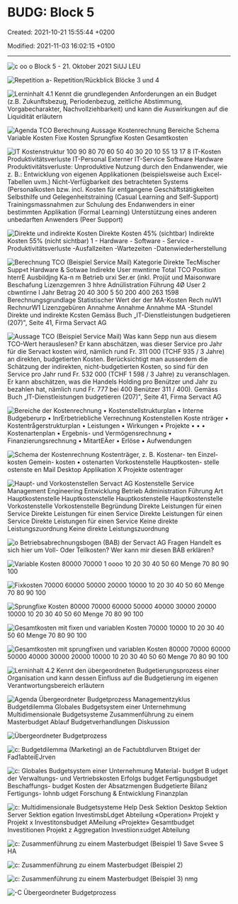 # BUDG: Block 5

Created: 2021-10-21 15:55:44 +0200

Modified: 2021-11-03 16:02:15 +0100

---

![c oo o Block 5 - 21. Oktober 2021 SiUJ LEU ](../media/S1_04_BUDG_Budgetierung-BUDG--Block-5-image1.png)



![Repetition a- Repetition/Rückblick Blöcke 3 und 4 ](../media/S1_04_BUDG_Budgetierung-BUDG--Block-5-image2.png)



![Lerninhalt 4.1 Kennt die grundlegenden Anforderungen an ein Budget (z.B. Zukunftsbezug, Periodenbezug, zeitliche Abstimmung, Vorgabecharakter, Nachvollziehbarkeit) und kann die Auswirkungen auf die Liquidität erläutern ](../media/S1_04_BUDG_Budgetierung-BUDG--Block-5-image3.png)



![Agenda TCO Berechnung Aussage Kostenrechnung Bereiche Schema Variable Kosten Fixe Kosten Sprungfixe Kosten Gesamtkosten ](../media/S1_04_BUDG_Budgetierung-BUDG--Block-5-image4.png)



![IT Kostenstruktur 100 90 80 70 60 50 40 30 20 10 55 13 17 8 IT-Kosten Produktivitätsverluste IT-Personal Externer IT-Service Software Hardware Produktivitätsverluste: Unproduktive Nutzung durch den Endanwender, wie z. B.: Entwicklung von eigenen Applikationen (beispielsweise auch Excel-Tabellen uvm.) Nicht-Verfügbarkeit des betrachteten Systems (Personalkosten bzw. incl. Kosten für entgangene Geschäftstätigkeiten Selbsthilfe und Gelegenheitstraining (Casual Learning and Self-Support) Trainingsmassnahmen zur Schulung des Endanwenders in einer bestimmten Applikation (Formal Learning) Unterstützung eines anderen unbedarften Anwenders (Peer Support) ](../media/S1_04_BUDG_Budgetierung-BUDG--Block-5-image5.png)



![Direkte und indirekte Kosten Direkte Kosten 45% (sichtbar) Indirekte Kosten 55% (nicht sichtbar) 1 - Hardware - Software - Service -Produktivitätsverluste -Ausfallzeiten -Wartezeiten -Datenwiederherstellung ](../media/S1_04_BUDG_Budgetierung-BUDG--Block-5-image6.png)



![Berechnung TCO (Beispiel Service Mail) Kategorie Direkte TecMischer Supp«t Hardware & Sotwae Indirekte User mwntirne Total TCO Position hterrE Ausbildjng Ka-n m Betrieb urxi Ser.er (inkl. Projüt und Maisonware Beschafung Lizenzgemren 3 hhre Adnülistration Führung 4Ø User 2 cbwntirne I Jahr Betrag 20 40 300 5 50 200 400 263 1598 Berechnungsgrundlage Statistischer Wert der der MA-Kosten Rech nuW1 RechnurW1 Lizenzgebüren Annahme Annahme Annahme MA -Stundel Direkte und indirekte Kcsten Gemäss Buch „IT-Dienstleistungen budgetieren (207)", Seite 41, Firma Servact AG ](../media/S1_04_BUDG_Budgetierung-BUDG--Block-5-image7.png)



![Aussage TCO (Beispiel Service Mail) Was kann Sepp nun aus diesem TCO-Wert herauslesen? Er kann abschätzen, was dieser Service pro Jahr für die Servact kosten wird, nämlich rund Fr. 311 000 (TCHF 935 / 3 Jahre) an direkten, budgetierten Kosten. Berücksichtigt man ausserdem die Schätzung der indirekten, nicht-budgetierten Kosten, so sind für den Service pro Jahr rund Fr. 532 000 (TCHF 1 598 / 3 Jahre) zu veranschlagen. Er kann abschätzen, was die Handels Holding pro Benützer und Jahr zu bezahlen hat, nämlich rund Fr. 777 bei 400 Benützer 311 / 400). Gemäss Buch „IT-Dienstleistungen budgetieren (207)", Seite 41, Firma Servact AG ](../media/S1_04_BUDG_Budgetierung-BUDG--Block-5-image8.png)



![Bereiche der Kostenrechnung • Kostenstellstrukturplan • Interne Budgeberurp • InrErbetriebliche Verrechnung Kostenstellen Koste nträger • Kostentrågerstrukturplan • Leistungen • Wirkungen • Projekte • • • Kostenartenplan • Ergebnis- und Vermögensrechnung • Finanzierungsrechnung • MitartEÄer • Erlöse • Aufwendungen ](../media/S1_04_BUDG_Budgetierung-BUDG--Block-5-image9.png)



![Schema der Kostenrechnung Kostenträger, z. B. Kostenar- ten Einzel- kosten Gemein- kosten • ostenarten Vorkostenstelle Hauptkosten- stelle ostenste en Mail Desktop Applikation X Projekte ostentrager ](../media/S1_04_BUDG_Budgetierung-BUDG--Block-5-image10.png)



![Haupt- und Vorkostenstellen Servact AG Kostenstelle Service Management Engineering Entwicklung Betrieb Administration Führung Art Hauptkostenstelle Hauptkostenstelle Hauptkostenstelle Hauptkostenstelle Vorkostenstelle Vorkostenstelle Begründung Direkte Leistungen für einen Service Direkte Leistungen für einen Service Direkte Leistungen für einen Service Direkte Leistungen für einen Service Keine direkte Leistungszuordnung Keine direkte Leistungszuordnung ](../media/S1_04_BUDG_Budgetierung-BUDG--Block-5-image11.png)



![o Betriebsabrechnungsbogen (BAB) der Servact AG Fragen Handelt es sich hier um Voll- Oder Teilkosten? Wer kann mir diesen BAB erklären? ](../media/S1_04_BUDG_Budgetierung-BUDG--Block-5-image12.png)



![Variable Kosten 80000 70000 1 oooo 10 20 30 40 50 60 Menge 70 80 90 100 ](../media/S1_04_BUDG_Budgetierung-BUDG--Block-5-image13.png)



![Fixkosten 70000 60000 50000 20000 10000 10 20 30 40 50 60 Menge 70 80 90 100 ](../media/S1_04_BUDG_Budgetierung-BUDG--Block-5-image14.png)



![Sprungfixe Kosten 80000 70000 60000 50000 40000 30000 20000 10000 10 20 30 40 50 60 Menge 70 80 90 100 ](../media/S1_04_BUDG_Budgetierung-BUDG--Block-5-image15.png)



![Gesamtkosten mit fixen und variablen Kosten 70000 10000 10 20 30 40 50 60 Menge 70 80 90 100 ](../media/S1_04_BUDG_Budgetierung-BUDG--Block-5-image16.png)



![Gesamtkosten mit sprungfixen und variablen Kosten 80000 70000 60000 50000 40000 30000 20000 10000 10 20 30 40 50 60 Menge 70 80 90 100 ](../media/S1_04_BUDG_Budgetierung-BUDG--Block-5-image17.png)



![Lerninhalt 4.2 Kennt den übergeordneten Budgetierungsprozess einer Organisation und kann dessen Einfluss auf die Budgetierung im eigenen Verantwortungsbereich erläutern ](../media/S1_04_BUDG_Budgetierung-BUDG--Block-5-image18.png)



![Agenda Übergeordneter Budgetprozess Managementzyklus Budgetdilemma Globales Budgetsystem einer Unternehmung Multidimensionale Budgetsysteme Zusammenführung zu einem Masterbudget Ablauf Budgetverhandlungen Diskussion ](../media/S1_04_BUDG_Budgetierung-BUDG--Block-5-image19.png)



![Übergeordneter Budgetprozess ](../media/S1_04_BUDG_Budgetierung-BUDG--Block-5-image20.png)



![c: Budgetdilemma (Marketing) an de Factubtdlurven Btxiget der Fad1abteiEJrven ](../media/S1_04_BUDG_Budgetierung-BUDG--Block-5-image21.png)



![c: Globales Budgetsystem einer Unternehmung Material- budget B udget der Verwaltungs- und Vertriebskosten Erfolgs budget Fertigungsbudget Beschaffungs- budget Kosten der Absatzmengen Budgetierte Bilanz Fertigungs- lohnb udget Forschung & Entwicklung Finanzplan ](../media/S1_04_BUDG_Budgetierung-BUDG--Block-5-image22.png)



![c: Multidimensionale Budgetsysteme Help Desk Sektion Desktop Sektion Server Sektion egation InvestimsbLdget Abteilung «Operation» Projekt y Projekt x Investitonsbudget AMeilung «Projekte» Gesamtbudget Investitionen Projekt z Aggregation Investiion±udget Abteilung ](../media/S1_04_BUDG_Budgetierung-BUDG--Block-5-image23.png)



![c: Zusammenführung zu einem Masterbudget (Beispiel 1) Save S«vee S HA ](../media/S1_04_BUDG_Budgetierung-BUDG--Block-5-image24.png)



![c: Zusammenführung zu einem Masterbudget (Beispiel 2) ](../media/S1_04_BUDG_Budgetierung-BUDG--Block-5-image25.png)



![c: Zusammenführung zu einem Masterbudget (Beispiel 3) nmg ](../media/S1_04_BUDG_Budgetierung-BUDG--Block-5-image26.png)



![-C Übergeordneter Budgetprozess ](../media/S1_04_BUDG_Budgetierung-BUDG--Block-5-image27.png)





























